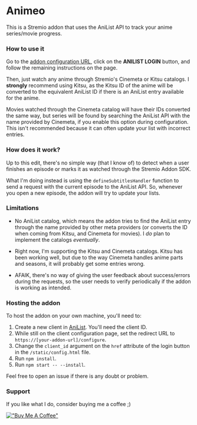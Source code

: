# Animeo
This is a Stremio addon that uses the AniList API to track your anime series/movie progress.

### How to use it
Go to the [addon configuration URL](https://7a625ac658ec-animeo.baby-beamup.club/configure), click on the **ANILIST LOGIN** button, and follow the remaining instructions on the page.

Then, just watch any anime through Stremio's Cinemeta or Kitsu catalogs. I **strongly** recommend using Kitsu, as the Kitsu ID of the anime will be converted to the equivalent AniList ID if there is an AniList entry available for the anime.

Movies watched through the Cinemeta catalog will have their IDs converted the same way, but series will be found by searching the AniList API with the name provided by Cinemeta, if you enable this option during configuration. This isn't recommended because it can often update your list with incorrect entries.

### How does it work?
Up to this edit, there's no simple way (that I know of) to detect when a user finishes an episode or marks it as watched through the Stremio Addon SDK.

What I'm doing instead is using the `defineSubtitlesHandler` function to send a request with the current episode to the AniList API. So, whenever you open a new episode, the addon will try to update your lists.

### Limitations
* No AniList catalog, which means the addon tries to find the AniList entry through the name provided by other meta providers (or converts the ID when coming from Kitsu, and Cinemeta for movies). I *do* plan to implement the catalogs *eventually*.

* Right now, I'm supporting the Kitsu and Cinemeta catalogs. Kitsu has been working well, but due to the way Cinemeta handles anime parts and seasons, it will probably get some entries wrong.

* AFAIK, there's no way of giving the user feedback about success/errors during the requests, so the user needs to verify periodically if the addon is working as intended.

### Hosting the addon
To host the addon on your own machine, you'll need to:
1. Create a new client in [AniList](https://anilist.co/settings/developer). You'll need the client ID.
2. While still on the client configuration page, set the redirect URL to `https://[your-addon-url]/configure`.
3. Change the `client_id` argument on the `href` attribute of the login button in the `/static/config.html` file.
4. Run `npm install`.
5. Run `npm start -- --install`.

Feel free to open an issue if there is any doubt or problem.

### Support
If you like what I do, consider buying me a coffee ;)

[!["Buy Me A Coffee"](https://www.buymeacoffee.com/assets/img/custom_images/orange_img.png)](https://www.buymeacoffee.com/jenryk)
